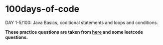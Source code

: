 # 100days-of-code

DAY 1-5/100:
Java Basics, coditional statements and loops and conditions. 

<b>These practice questions are taken from <a href="https://girlcodeit.com/onecodemap?id=java.json">here</a> and some leetcode questions.</b>
